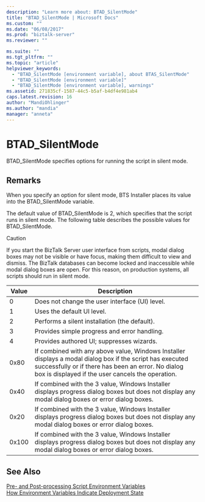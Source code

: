 ```yaml
---
description: "Learn more about: BTAD_SilentMode"
title: "BTAD_SilentMode | Microsoft Docs"
ms.custom: ""
ms.date: "06/08/2017"
ms.prod: "biztalk-server"
ms.reviewer: ""

ms.suite: ""
ms.tgt_pltfrm: ""
ms.topic: "article"
helpviewer_keywords: 
  - "BTAD_SilentMode [environment variable], about BTAS_SilentMode"
  - "BTAD_SilentMode [environment variable]"
  - "BTAD_SilentMode [environment variable], warnings"
ms.assetid: 271835cf-1587-44c5-b5af-b4df4e981ab4
caps.latest.revision: 16
author: "MandiOhlinger"
ms.author: "mandia"
manager: "anneta"
---
```

# BTAD_SilentMode
BTAD_SilentMode specifies options for running the script in silent mode.  
  
## Remarks  
 When you specify an option for silent mode, BTS Installer places its value into the BTAD_SilentMode variable.  
  
 The default value of BTAD_SilentMode is 2, which specifies that the script runs in silent mode. The following table describes the possible values for BTAD_SilentMode.  
  
> [!CAUTION]
>  If you start the BizTalk Server user interface from scripts, modal dialog boxes may not be visible or have focus, making them difficult to view and dismiss. The BizTalk databases can become locked and inaccessible while modal dialog boxes are open. For this reason, on production systems, all scripts should run in silent mode.  
  
|Value|Description|  
|-----------|-----------------|  
|0|Does not change the user interface (UI) level.|  
|1|Uses the default UI level.|  
|2|Performs a silent installation (the default).|  
|3|Provides simple progress and error handling.|  
|4|Provides authored UI; suppresses wizards.|  
|0x80|If combined with any above value, Windows Installer displays a modal dialog box if the script has executed successfully or if there has been an error. No dialog box is displayed if the user cancels the operation.|  
|0x40|If combined with the 3 value, Windows Installer displays progress dialog boxes but does not display any modal dialog boxes or error dialog boxes.|  
|0x20|If combined with the 3 value, Windows Installer displays progress dialog boxes but does not display any modal dialog boxes or error dialog boxes.|  
|0x100|If combined with the 3 value, Windows Installer displays progress dialog boxes but does not display any modal dialog boxes or error dialog boxes.|  
  
## See Also  
 [Pre- and Post-processing Script Environment Variables](../core/pre-and-post-processing-script-environment-variables.md)   
 [How Environment Variables Indicate Deployment State](../core/how-environment-variables-indicate-deployment-state.md)
